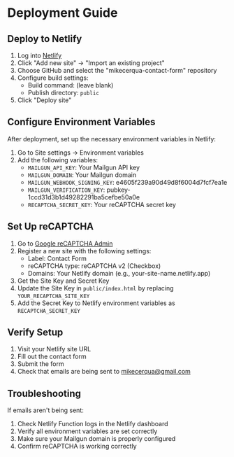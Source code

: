 # Deployment Guide

## Deploy to Netlify

1. Log into [Netlify](https://app.netlify.com/)
2. Click "Add new site" → "Import an existing project"
3. Choose GitHub and select the "mikecerqua-contact-form" repository
4. Configure build settings:
   - Build command: (leave blank)
   - Publish directory: `public`
5. Click "Deploy site"

## Configure Environment Variables

After deployment, set up the necessary environment variables in Netlify:

1. Go to Site settings → Environment variables
2. Add the following variables:
   - `MAILGUN_API_KEY`: Your Mailgun API key
   - `MAILGUN_DOMAIN`: Your Mailgun domain
   - `MAILGUN_WEBHOOK_SIGNING_KEY`: e4605f239a90d49d8f6004d7fcf7ea1e
   - `MAILGUN_VERIFICATION_KEY`: pubkey-1ccd31d3b1d49282291ba5cefbe50a0e
   - `RECAPTCHA_SECRET_KEY`: Your reCAPTCHA secret key

## Set Up reCAPTCHA

1. Go to [Google reCAPTCHA Admin](https://www.google.com/recaptcha/admin)
2. Register a new site with the following settings:
   - Label: Contact Form
   - reCAPTCHA type: reCAPTCHA v2 (Checkbox)
   - Domains: Your Netlify domain (e.g., your-site-name.netlify.app)
3. Get the Site Key and Secret Key
4. Update the Site Key in `public/index.html` by replacing `YOUR_RECAPTCHA_SITE_KEY`
5. Add the Secret Key to Netlify environment variables as `RECAPTCHA_SECRET_KEY`

## Verify Setup

1. Visit your Netlify site URL
2. Fill out the contact form
3. Submit the form
4. Check that emails are being sent to mikecerqua@gmail.com

## Troubleshooting

If emails aren't being sent:

1. Check Netlify Function logs in the Netlify dashboard
2. Verify all environment variables are set correctly 
3. Make sure your Mailgun domain is properly configured
4. Confirm reCAPTCHA is working correctly
